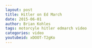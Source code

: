 ```yaml
---
layout: post
title: Hitler on Ed March
date: 2015-06-01
author: Brian Kohles
tags: motorcyle hitler edmarch video
categories: video
youtubeid: xDOOT-T2gKo
---
```

